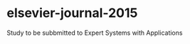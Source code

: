 elsevier-journal-2015
=====================

Study to be subbmitted to Expert Systems with Applications
